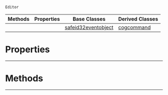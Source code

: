  `Editor`

|Methods|Properties|Base Classes|Derived Classes|
|---|---|---|---|
| | |[safeid32eventobject](https://plasmaengine.github.io/PlasmaDocs/Plasma1/C++/code_reference/class_reference/safeid32eventobject.markdown)|[cogcommand](https://plasmaengine.github.io/PlasmaDocs/Plasma1/C++/code_reference/class_reference/cogcommand.markdown)|


 #  Properties


---  
 #  Methods


---  
 

 